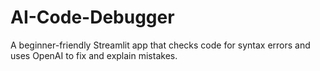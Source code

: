 # AI-Code-Debugger
A beginner-friendly Streamlit app that checks  code for syntax errors and uses OpenAI to fix and explain mistakes.
